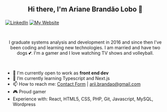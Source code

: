 ## <p align='center'>Hi there, I'm Ariane Brandão Lobo 👋</p>

[![LinkedIn](https://img.shields.io/badge/-LinkedIn-252334?style=for-the-badge&labelColor=DC6668&logo=Linkedin)](https://www.linkedin.com/in/ariane-brandão/)
[![My Website](https://img.shields.io/badge/-Website-252334?style=for-the-badge&labelColor=DC6668&logo=Ghost)](https://arianebrandao.github.io)

<br/>

<p align='center'>I graduate systems analysis and development in 2016 and since then I've been coding and learning new technologies. I am married and have two dogs 💕. I'm a gamer and I love watching TV shows and volleyball.</p>

<br/>

- 🔭 I'm currently open to work as __front end dev__
- 🌱 I’m currently learning Typescript and Next.js
- 📫 How to reach me: [Contact Form](https://arianebrandao.github.io/contact/) | [arii.brandao@gmail.com](mailto:arii.brandao@gmail.com)
- 🎮 Proud gamer
- Experience with: React, HTML5, CSS, PHP, Git, Javascript, MySQL, Wordpress
